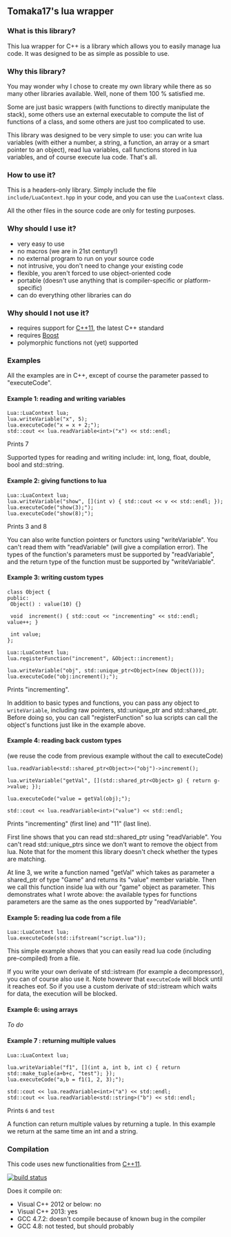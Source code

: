 ## Tomaka17's lua wrapper

### What is this library?
This lua wrapper for C++ is a library which allows you to easily manage lua code. It was designed to be as simple as possible to use.

### Why this library?
You may wonder why I chose to create my own library while there as so many other libraries available. Well, none of them 100 % satisfied me.

Some are just basic wrappers (with functions to directly manipulate the stack), some others use an external executable to compute the list of functions of a class, and some others are just too complicated to use.

This library was designed to be very simple to use: you can write lua variables (with either a number, a string, a function, an array or a smart pointer to an object), read lua variables, call functions stored in lua variables, and of course execute lua code. That's all.

### How to use it?
This is a headers-only library.
Simply include the file `include/LuaContext.hpp` in your code, and you can use the `LuaContext` class.

All the other files in the source code are only for testing purposes.

### Why should I use it?
* very easy to use
* no macros (we are in 21st century!)
* no external program to run on your source code
* not intrusive, you don't need to change your existing code
* flexible, you aren't forced to use object-oriented code
* portable (doesn't use anything that is compiler-specific or platform-specific)
* can do everything other libraries can do

### Why should I not use it?
* requires support for [C++11](http://en.wikipedia.org/wiki/C%2B%2B11), the latest C++ standard
* requires [Boost](boost.org)
* polymorphic functions not (yet) supported

### Examples
All the examples are in C++, except of course the parameter passed to "executeCode".

#### Example 1: reading and writing variables

    Lua::LuaContext lua;
    lua.writeVariable("x", 5);
    lua.executeCode("x = x + 2;");
    std::cout << lua.readVariable<int>("x") << std::endl;

Prints 7

Supported types for reading and writing include: int, long, float, double, bool and std::string.

#### Example 2: giving functions to lua

    Lua::LuaContext lua;
    lua.writeVariable("show", [](int v) { std::cout << v << std::endl; });
    lua.executeCode("show(3);");
    lua.executeCode("show(8);");

Prints 3 and 8

You can also write function pointers or functors using "writeVariable". You can't read them with "readVariable" (will give a compilation error). The types of the function's parameters must be supported by "readVariable", and the return type of the function must be supported by "writeVariable".


#### Example 3: writing custom types

    class Object {
    public:
     Object() : value(10) {}
     
     void  increment() { std::cout << "incrementing" << std::endl; value++; } 
     
     int value;
    };
    
    Lua::LuaContext lua;
    lua.registerFunction("increment", &Object::increment);
    
    lua.writeVariable("obj", std::unique_ptr<Object>(new Object()));
    lua.executeCode("obj:increment();");

Prints "incrementing".

In addition to basic types and functions, you can pass any object to `writeVariable`, including raw pointers, std::unique_ptr and std::shared_ptr.
Before doing so, you can call "registerFunction" so lua scripts can call the object's functions just like in the example above.


#### Example 4: reading back custom types
(we reuse the code from previous example without the call to executeCode)

    lua.readVariable<std::shared_ptr<Object>>("obj")->increment();

    lua.writeVariable("getVal", [](std::shared_ptr<Object> g) { return g->value; });

    lua.executeCode("value = getVal(obj);");

    std::cout << lua.readVariable<int>("value") << std::endl;

Prints "incrementing" (first line) and "11" (last line).

First line shows that you can read std::shared_ptr using "readVariable". You can't read std::unique_ptrs since we don't want to remove the object from lua. Note that for the moment this library doesn't check whether the types are matching.

At line 3, we write a function named "getVal" which takes as parameter a shared_ptr of type "Game" and returns its "value" member variable. Then we call this function inside lua with our "game" object as parameter. This demonstrates what I wrote above: the available types for functions parameters are the same as the ones supported by "readVariable".

#### Example 5: reading lua code from a file

    Lua::LuaContext lua;
    lua.executeCode(std::ifstream("script.lua"));

This simple example shows that you can easily read lua code (including pre-compiled) from a file.

If you write your own derivate of std::istream (for example a decompressor), you can of course also use it.
Note however that `executeCode` will block until it reaches eof. So if you use a custom derivate of std::istream which waits for data, the execution will be blocked.


#### Example 6: using arrays
_To do_

#### Example 7 : returning multiple values

    Lua::LuaContext lua;
    
    lua.writeVariable("f1", [](int a, int b, int c) { return std::make_tuple(a+b+c, "test"); });
    lua.executeCode("a,b = f1(1, 2, 3);");
    
    std::cout << lua.readVariable<int>("a") << std::endl;
    std::cout << lua.readVariable<std::string>("b") << std::endl;

Prints `6` and `test`

A function can return multiple values by returning a tuple.
In this example we return at the same time an int and a string.


### Compilation
This code uses new functionalities from [C++11](http://en.wikipedia.org/wiki/C%2B%2B11).

[![build status](https://secure.travis-ci.org/Tomaka17/luawrapper.png)](http://travis-ci.org/Tomaka17/luawrapper)

Does it compile on:
  * Visual C++ 2012 or below: no
  * Visual C++ 2013: yes
  * GCC 4.7.2: doesn't compile because of known bug in the compiler
  * GCC 4.8: not tested, but should probably
